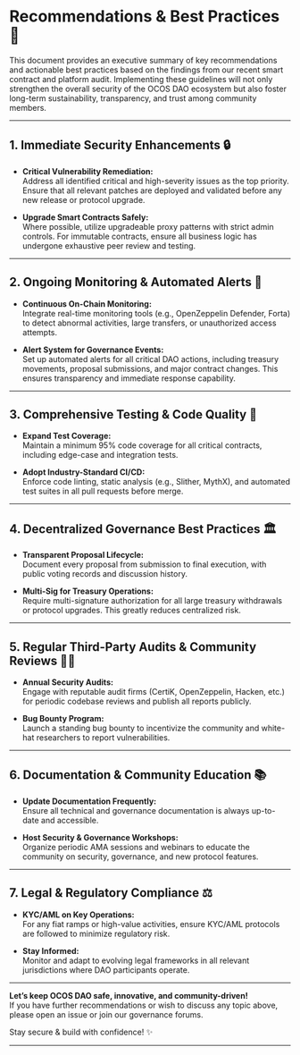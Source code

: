 # Recommendations & Best Practices 🚀

This document provides an executive summary of key recommendations and actionable best practices based on the findings from our recent smart contract and platform audit. Implementing these guidelines will not only strengthen the overall security of the OCOS DAO ecosystem but also foster long-term sustainability, transparency, and trust among community members.

---

## 1. **Immediate Security Enhancements 🔒**

- **Critical Vulnerability Remediation:**  
  Address all identified critical and high-severity issues as the top priority. Ensure that all relevant patches are deployed and validated before any new release or protocol upgrade.

- **Upgrade Smart Contracts Safely:**  
  Where possible, utilize upgradeable proxy patterns with strict admin controls. For immutable contracts, ensure all business logic has undergone exhaustive peer review and testing.

---

## 2. **Ongoing Monitoring & Automated Alerts 📡**

- **Continuous On-Chain Monitoring:**  
  Integrate real-time monitoring tools (e.g., OpenZeppelin Defender, Forta) to detect abnormal activities, large transfers, or unauthorized access attempts.

- **Alert System for Governance Events:**  
  Set up automated alerts for all critical DAO actions, including treasury movements, proposal submissions, and major contract changes. This ensures transparency and immediate response capability.

---

## 3. **Comprehensive Testing & Code Quality 🧪**

- **Expand Test Coverage:**  
  Maintain a minimum 95% code coverage for all critical contracts, including edge-case and integration tests.

- **Adopt Industry-Standard CI/CD:**  
  Enforce code linting, static analysis (e.g., Slither, MythX), and automated test suites in all pull requests before merge.

---

## 4. **Decentralized Governance Best Practices 🏛️**

- **Transparent Proposal Lifecycle:**  
  Document every proposal from submission to final execution, with public voting records and discussion history.

- **Multi-Sig for Treasury Operations:**  
  Require multi-signature authorization for all large treasury withdrawals or protocol upgrades. This greatly reduces centralized risk.

---

## 5. **Regular Third-Party Audits & Community Reviews 👨‍💻**

- **Annual Security Audits:**  
  Engage with reputable audit firms (CertiK, OpenZeppelin, Hacken, etc.) for periodic codebase reviews and publish all reports publicly.

- **Bug Bounty Program:**  
  Launch a standing bug bounty to incentivize the community and white-hat researchers to report vulnerabilities.

---

## 6. **Documentation & Community Education 📚**

- **Update Documentation Frequently:**  
  Ensure all technical and governance documentation is always up-to-date and accessible.

- **Host Security & Governance Workshops:**  
  Organize periodic AMA sessions and webinars to educate the community on security, governance, and new protocol features.

---

## 7. **Legal & Regulatory Compliance ⚖️**

- **KYC/AML on Key Operations:**  
  For any fiat ramps or high-value activities, ensure KYC/AML protocols are followed to minimize regulatory risk.

- **Stay Informed:**  
  Monitor and adapt to evolving legal frameworks in all relevant jurisdictions where DAO participants operate.

---

**Let’s keep OCOS DAO safe, innovative, and community-driven!**  
If you have further recommendations or wish to discuss any topic above, please open an issue or join our governance forums.

Stay secure & build with confidence! ✨

---
